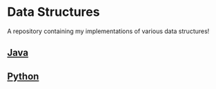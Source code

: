 # Data Structures
A repository containing my implementations of various data structures!

## [Java]()

## [Python]()
